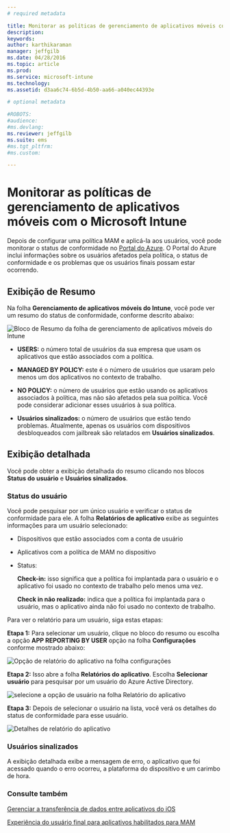 ```yaml
---
# required metadata

title: Monitorar as políticas de gerenciamento de aplicativos móveis com o Microsoft Intune | Microsoft Intune
description:
keywords:
author: karthikaraman
manager: jeffgilb
ms.date: 04/28/2016
ms.topic: article
ms.prod:
ms.service: microsoft-intune
ms.technology:
ms.assetid: d3aa6c74-6b5d-4b50-aa66-a040ec44393e

# optional metadata

#ROBOTS:
#audience:
#ms.devlang:
ms.reviewer: jeffgilb
ms.suite: ems
#ms.tgt_pltfrm:
#ms.custom:

---
```


# Monitorar as políticas de gerenciamento de aplicativos móveis com o Microsoft Intune
Depois de configurar uma política MAM e aplicá-la aos usuários, você pode monitorar o status de conformidade no [Portal do Azure](https://portal.azure.com). O Portal do Azure inclui informações sobre os usuários afetados pela política, o status de conformidade e os problemas que os usuários finais possam estar ocorrendo.
## Exibição de Resumo
Na folha **Gerenciamento de aplicativos móveis do Intune**, você pode ver um resumo do status de conformidade, conforme descrito abaixo:


![Bloco de Resumo da folha de gerenciamento de aplicativos móveis do Intune](../media/mam-azure-portal-user-status-summary.png)

-   **USERS:** o número total de usuários da sua empresa que usam os aplicativos que estão associados com a política.

-   **MANAGED BY POLICY:** este é o número de usuários que usaram pelo menos um dos aplicativos no contexto de trabalho.

-   **NO POLICY:** o número de usuários que estão usando os aplicativos associados à política, mas não são afetados pela sua política.  Você pode considerar adicionar esses usuários à sua política.

- **Usuários sinalizados:** o número de usuários que estão tendo problemas. Atualmente, apenas os usuários com dispositivos desbloqueados com jailbreak são relatados em **Usuários sinalizados**.


## Exibição detalhada
Você pode obter a exibição detalhada do resumo clicando nos blocos **Status do usuário** e **Usuários sinalizados**.

### Status do usuário
Você pode pesquisar por um único usuário e verificar o status de conformidade para ele. A folha **Relatórios de aplicativo** exibe as seguintes informações para um usuário selecionado:
- Dispositivos que estão associados com a conta de usuário
- Aplicativos com a política de MAM no dispositivo
- Status:

  **Check-in:** isso significa que a política foi implantada para o usuário e o aplicativo foi usado no contexto de trabalho pelo menos uma vez.

  **Check in não realizado:** indica que a política foi implantada para o usuário, mas o aplicativo ainda não foi usado no contexto de trabalho.

Para ver o relatório para um usuário, siga estas etapas:

**Etapa 1:** Para selecionar um usuário, clique no bloco do resumo ou escolha a opção **APP REPORTING BY USER** opção na folha **Configurações** conforme mostrado abaixo:

![Opção de relatório do aplicativo na folha configurações](../media/mam-azure-portal-app-reporting-by-user-settings-blade.png)

**Etapa 2:** Isso abre a folha **Relatórios do aplicativo**. Escolha **Selecionar usuário** para pesquisar por um usuário do Azure Active Directory.

![selecione a opção de usuário na folha Relatório do aplicativo](../media/mam-azure-portal-app-reporting-select-user.png)

**Etapa 3:** Depois de selecionar o usuário na lista, você verá os detalhes do status de conformidade para esse usuário.

![Detalhes de relatório do aplicativo](../media/mam-azure-portal-app-reporting-by-user.png)
### Usuários sinalizados
A exibição detalhada exibe a mensagem de erro, o aplicativo que foi acessado quando o erro ocorreu, a plataforma do dispositivo e um carimbo de hora.  

### Consulte também
[Gerenciar a transferência de dados entre aplicativos do iOS](manage-data-transfer-between-ios-apps-with-microsoft-intune.md)

[Experiência do usuário final para aplicativos habilitados para MAM](end-user-experience-for-mam-enabled-apps-with-microsoft-intune.md)


<!--HONumber=May16_HO3-->


